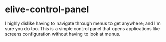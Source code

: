 # elive-control-panel
I highly dislike having to navigate through menus to get anywhere; and I'm sure you do too. This is a simple control panel that opens applications like screens configuration without having to look at menus. 
